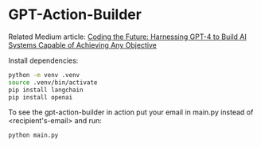# GPT-Action-Builder

Related Medium article: [Coding the Future: Harnessing GPT-4 to Build AI Systems Capable of Achieving Any Objective](https://medium.com/@kenton_69720/coding-the-future-harnessing-gpt-4-to-build-develop-ai-systems-capable-of-achieving-any-objective-85d2f55dc052)

Install dependencies:
```bash
python -m venv .venv
source .venv/bin/activate
pip install langchain
pip install openai
```

To see the gpt-action-builder in action put your email in main.py instead of <recipient's-email> and run:
```bash
python main.py
```
